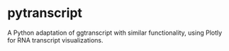 # pytranscript
A Python adaptation of ggtranscript with similar functionality, using Plotly for RNA transcript visualizations. 
